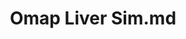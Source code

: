 ---
title: Omap Liver Sim.md
release_version: v1.2
model_type: omap
description: "The OMAP Liver panel was designed for Secondary Ionization Mass Spectrometry (SIMS) imaging of fresh frozen human liver samples. The panel contains 20 antibodies and a nuclear marker.  Antibodies directed against EGFR and Na,K-ATPase are used for cell segmentation and image alignment. This OMAP provides spatial context for the anatomical structures, metabolic zonation, and  cell types present in the [ASCT+B liver table v1.0](https://doi.org/10.48539/HBM476.BQCC.574). This OMAP does not contain antibodies for NK cells, dendritic cells, portal fibroblasts, MAIT cells,  and hepatic oval cells.
"
creators: 
  - 0000-0002-3598-0219
  - 0000-0003-2184-7238
  - 0000-0003-2222-4630
  - 0000-0002-0646-1815
  - 0000-0002-3532-3868
project_leads: 
  - 0000-0003-4379-8967
  - 0000-0002-3321-6137
  - 0000-0002-8815-3372
  - 0000-0003-1495-9143
reviewers: 
  - 0000-0003-4379-8967
  - 0000-0001-7655-4833
  - 0000-0002-7694-4257
creation_date:  2022-05-06 
license: CC BY 4.0
publisher:  HuBMAP 
funder:  National Institutes of Health; National Institute of Allergy and Infectious Disease (NIAID)and National Cancer Institute (NCI) 
award_number:  OT2OD026671;  UH3 CA246635
hubmap_id:  HBM279.BTBC.847 
datatable: omap_liver_sims.csv
doi: https://doi.org/10.48539/HBM279.BTBC.847
---